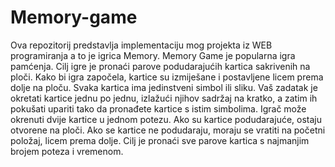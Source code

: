 # Memory-game
Ova repozitorij predstavlja implementaciju mog projekta iz WEB programiranja a to je igrica Memory.
Memory Game je popularna igra pamćenja. Cilj igre je pronaći parove podudarajućih kartica sakrivenih na ploči.
Kako bi igra započela, kartice su izmiješane i postavljene licem prema dolje na ploču. Svaka kartica ima jedinstveni simbol ili sliku. Vaš zadatak je okretati kartice jednu po jednu, izlažući njihov sadržaj na kratko, a zatim ih pokušati upariti tako da pronađete kartice s istim simbolima.
Igrač može okrenuti dvije kartice u jednom potezu. Ako su kartice podudarajuće, ostaju otvorene na ploči. Ako se kartice ne podudaraju, moraju se vratiti na početni položaj, licem prema dolje. Cilj je pronaći sve parove kartica s najmanjim brojem poteza i vremenom.
